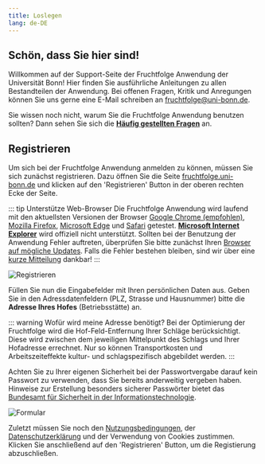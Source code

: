```yaml
---
title: Loslegen
lang: de-DE
---
```

## Schön, dass Sie hier sind!
Willkommen auf der Support-Seite der Fruchtfolge Anwendung der Universität Bonn! 
Hier finden Sie ausführliche Anleitungen zu allen Bestandteilen der Anwendung.
Bei offenen Fragen, Kritik und Anregungen können Sie uns gerne eine E-Mail schreiben an [fruchtfolge@uni-bonn.de](mailto:fruchtfolge@uni-bonn.de).

Sie wissen noch nicht, warum Sie die Fruchtfolge Anwendung benutzen sollten? Dann sehen Sie sich die [**Häufig gestellten Fragen**](./faq/faq.html#warum-sollte-ich-die-fruchtfolge-anwendung-benutzen) an.

<!--
::: tip Schulungsvideos
Die hier aufgeführten Informationen können Sie auch bequem [als Video ansehen](./videos/videos.html#registrieren).
:::
-->

## Registrieren
Um sich bei der Fruchtfolge Anwendung anmelden zu können, müssen Sie sich zunächst registrieren. Dazu öffnen Sie die Seite [fruchtfolge.uni-bonn.de](https://fruchtfolge.agp.uni-bonn.de) und klicken auf den 'Registrieren' Button in der oberen rechten Ecke der Seite.

::: tip Unterstütze Web-Browser
Die Fruchtfolge Anwendung wird laufend mit den aktuellsten Versionen der Browser [Google Chrome (empfohlen)](https://www.google.com/intl/de_de/chrome/), [Mozilla Firefox](https://www.mozilla.org/de/firefox/new/), [Microsoft Edge](https://www.microsoft.com/de-de/windows/microsoft-edge) und [Safari](https://www.apple.com/de/safari/) getestet. [**Microsoft Internet Explorer**](https://www.techbook.de/apps/software/microsoft-warnt-vor-ie) wird offiziell nicht unterstützt. Sollten bei der Benutzung der Anwendung Fehler auftreten, überprüfen Sie bitte zunächst Ihren [Browser auf mögliche Updates](https://praxistipps.chip.de/browser-aktualisieren-so-gehts_10027). Falls die Fehler bestehen bleiben, sind wir über eine [kurze Mitteilung](mailto:fruchtfolge@uni-bonn.de) dankbar!
:::

![Registrieren](./img/login.jpg)

Füllen Sie nun die Eingabefelder mit Ihren persönlichen Daten aus. 
Geben Sie in den Adressdatenfeldern (PLZ, Strasse und Hausnummer) bitte die **Adresse Ihres Hofes** (Betriebsstätte) an.

::: warning Wofür wird meine Adresse benötigt?
Bei der Optimierung der Fruchtfolge wird die Hof-Feld-Entfernung Ihrer Schläge berücksichtigt.
Diese wird zwischen dem jeweiligen Mittelpunkt des Schlags und Ihrer Hofadresse errechnet.
Nur so können Transportkosten und Arbeitszeiteffekte kultur- und schlagspezifisch abgebildet werden.
:::

Achten Sie zu Ihrer eigenen Sicherheit bei der Passwortvergabe darauf kein Passwort zu verwenden, dass Sie bereits anderweitig vergeben haben. Hinweise zur Erstellung besonders sicherer Passwörter bietet das [Bundesamt für Sicherheit in der Informationstechnologie](https://www.bsi-fuer-buerger.de/BSIFB/DE/Empfehlungen/Passwoerter/passwoerter_node.html).

![Formular](./img/form.jpg)

Zuletzt müssen Sie noch den [Nutzungsbedingungen](https://fruchtfolge.agp.uni-bonn.de/nutzungsbedingungen), der [Datenschutzerklärung](https://fruchtfolge.agp.uni-bonn.de/datenschutz) und der Verwendung von Cookies zustimmen. Klicken Sie anschließend auf den 'Registrieren' Button, um die Registierung abzuschließen.
